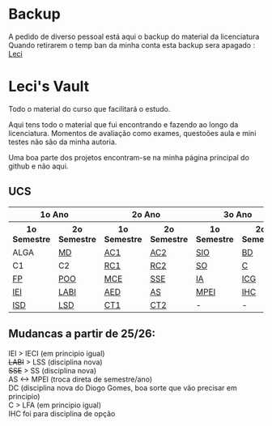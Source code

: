# Backup 

A pedido de diverso pessoal está aqui o backup do material da licenciatura
Quando retirarem o temp ban da minha conta esta backup sera apagado : <a href="https://github.com/luisbfsousa/leci"> Leci </a>

# Leci's Vault

Todo o material do curso que facilitará o estudo.

Aqui tens todo o material que fui encontrando e fazendo ao longo da licenciatura. Momentos de avaliação como exames, questoões aula e mini testes não são da minha autoria.

Uma boa parte dos projetos encontram-se na minha página principal do github e não aqui.



## UCS

<table>
  <tr>
    <th colspan="2">1o Ano</th>
    <th colspan="2">2o Ano</th>
    <th colspan="2">3o Ano</th>
  </tr>
  <tr>
    <th>1o Semestre</th>
    <th>2o Semestre</th>
    <th>1o Semestre</th>
    <th>2o Semestre</th>
    <th>1o Semestre</th>
    <th>2o Semestre</th>
  </tr>
  <tr>
    <td>ALGA</td>
    <td><a href="https://github.com/luisbfsousa/leci/tree/main/1o2s/MD">MD</a></td>
    <td><a href="https://github.com/luisbfsousa/leci/tree/main/2o1s/AC1">AC1</a></td>
    <td><a href="https://github.com/luisbfsousa/leci/tree/main/2o2s/AC2">AC2</a></td>
    <td><a href="https://github.com/luisbfsousa/leci/tree/main/3o1s/SIO">SIO</a></td>
    <td><a href="https://github.com/luisbfsousa/leci/tree/main/3o2s/BD">BD</a></td>
  </tr>
  <tr>
    <td>C1</td>
    <td>C2</td>
    <td><a href="https://github.com/luisbfsousa/leci/tree/main/2o1s/RC1">RC1</a></td>
    <td><a href="https://github.com/luisbfsousa/leci/tree/main/2o2s/RC2">RC2</a></td>
    <td><a href="https://github.com/luisbfsousa/leci/tree/main/3o1s/SO">SO</a></td>
    <td><a href="https://github.com/luisbfsousa/leci/tree/main/3o2s/C">C</a></td>
  </tr>
  <tr>
    <td><a href="https://github.com/luisbfsousa/leci/tree/main/1o1s/FP">FP</a></td>
    <td><a href="https://github.com/luisbfsousa/leci/tree/main/1o2s/POO">POO</a></td>
    <td><a href="https://github.com/luisbfsousa/leci/tree/main/2o1s/MCE">MCE</a></td>
    <td><a href="https://github.com/luisbfsousa/leci/tree/main/2o2s/SSE">SSE</a></td>
    <td><a href="https://github.com/luisbfsousa/leci/tree/main/3o1s/Ai">IA</a></td>
    <td><a href="https://github.com/luisbfsousa/leci/tree/main/3o2s/ICG">ICG</a></td>
  </tr>
  <tr>
    <td><a href="https://github.com/luisbfsousa/leci/tree/main/1o1s/IEI">IEI</a></td>
    <td><a href="https://github.com/luisbfsousa/leci/tree/main/1o2s/LABI">LABI</a></td>
    <td><a href="https://github.com/luisbfsousa/leci/tree/main/2o1s/AED">AED</a></td>
    <td><a href="https://github.com/luisbfsousa/leci/tree/main/2o2s/AS">AS</a></td>
    <td><a href="https://github.com/luisbfsousa/leci/tree/main/3o1s/MPEI">MPEI</a></td>
    <td><a href="https://github.com/luisbfsousa/leci/tree/main/3o2s/IHC">IHC</a></td>
  </tr>
  <tr>
    <td><a href="https://github.com/luisbfsousa/leci/tree/main/1o1s/ISD">ISD</a></td>
    <td><a href="https://github.com/luisbfsousa/leci/tree/main/1o2s/LSD">LSD</a></td>
    <td><a href="https://github.com/luisbfsousa/leci/tree/main/2o1s/CT1">CT1</a></td>
    <td><a href="https://github.com/luisbfsousa/leci/tree/main/2o2s/CT2">CT2</a></td>
    <td>-</td>
    <td>-</td>
  </tr>
</table>

## Mudancas a partir de 25/26:

IEI > IECI (em principio igual)<br>
~~LABI~~ > LSS (disciplina nova)<br>
~~SSE~~ > SS (disciplina nova)<br>
AS <-> MPEI (troca direta de semestre/ano)<br>
DC (disciplina nova do Diogo Gomes, boa sorte que vão precisar em principio)<br>
C > LFA (em principio igual)<br>
IHC foi para disciplina de opção
